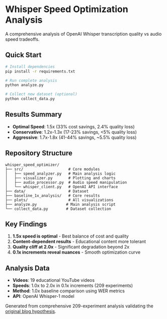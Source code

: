 # Whisper Speed Optimization Analysis

A comprehensive analysis of OpenAI Whisper transcription quality vs audio speed tradeoffs.

## Quick Start

```bash
# Install dependencies
pip install -r requirements.txt

# Run complete analysis
python analyze.py

# Collect new dataset (optional)
python collect_data.py
```

## Results Summary

- **Optimal Speed**: 1.5x (33% cost savings, 2.4% quality loss)
- **Conservative**: 1.2x-1.3x (17-23% savings, <5% quality loss)  
- **Aggressive**: 1.7x-1.8x (41-44% savings, ~5.5% quality loss)

## Repository Structure

```
whisper_speed_optimizer/
├── src/                    # Core modules
│   ├── speed_analyzer.py   # Main analysis logic
│   ├── visualizer.py       # Plotting and charts
│   ├── audio_processor.py  # Audio speed manipulation
│   └── whisper_client.py   # OpenAI API interface
├── data/                   # Dataset
├── baseline_1x_analysis/   # Core results
├── plots/                  # All visualizations
├── analyze.py             # Main analysis script
└── collect_data.py        # Dataset collection
```

## Key Findings

1. **1.5x speed is optimal** - Best balance of cost and quality
2. **Content-dependent results** - Educational content more tolerant
3. **Quality cliff at 2.0x** - Significant degradation beyond 2x
4. **0.1x increments reveal nuances** - Smooth optimization curve

## Analysis Data

- **Videos**: 19 educational YouTube videos
- **Speeds**: 1.0x to 2.0x in 0.1x increments (209 experiments)
- **Method**: 1.0x baseline comparison using WER metrics
- **API**: OpenAI Whisper-1 model

Generated from comprehensive 209-experiment analysis validating the [original blog hypothesis](https://george.mand.is/2025/06/openai-charges-by-the-minute-so-make-the-minutes-shorter/).

